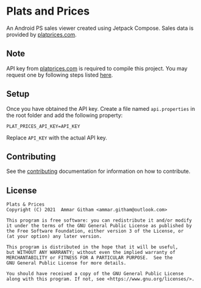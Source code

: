 # Plats and Prices

An Android PS sales viewer created using Jetpack Compose. Sales data is provided by [platprices.com](https://platprices.com).

<p></p>

## Note

API key from [platprices.com](https://platprices.com) is required to compile this project. You may request one by following steps
listed [here](https://platprices.com/developers.php).

## Setup

Once you have obtained the API key. Create a file named `api.properties` in the root folder and add the following property:

```properties
PLAT_PRICES_API_KEY=API_KEY
```

Replace `API_KEY` with the actual API key.

## Contributing

See the [contributing](https://github.com/ammargitham/plats-and-prices/blob/master/.github/CONTRIBUTING.md) documentation for information on how to
contribute.

## License

    Plats & Prices
    Copyright (C) 2021  Ammar Githam <ammar.githam@outlook.com>

    This program is free software: you can redistribute it and/or modify
    it under the terms of the GNU General Public License as published by
    the Free Software Foundation, either version 3 of the License, or
    (at your option) any later version.

    This program is distributed in the hope that it will be useful,
    but WITHOUT ANY WARRANTY; without even the implied warranty of
    MERCHANTABILITY or FITNESS FOR A PARTICULAR PURPOSE.  See the
    GNU General Public License for more details.

    You should have received a copy of the GNU General Public License
    along with this program. If not, see <https://www.gnu.org/licenses/>.